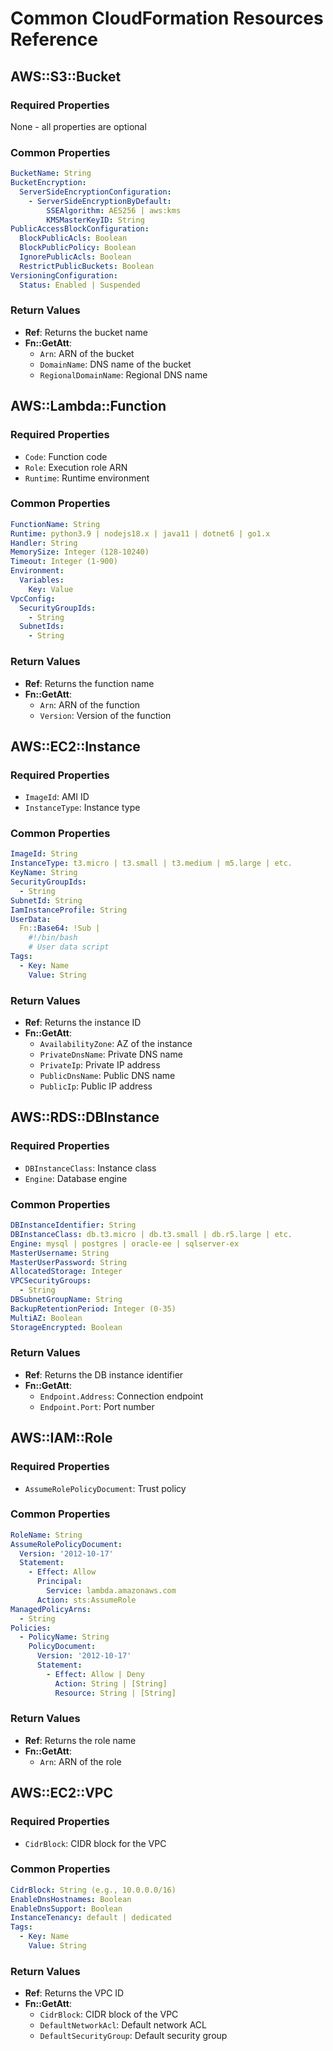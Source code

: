 # Common CloudFormation Resources Reference

## AWS::S3::Bucket

### Required Properties
None - all properties are optional

### Common Properties
```yaml
BucketName: String
BucketEncryption:
  ServerSideEncryptionConfiguration:
    - ServerSideEncryptionByDefault:
        SSEAlgorithm: AES256 | aws:kms
        KMSMasterKeyID: String
PublicAccessBlockConfiguration:
  BlockPublicAcls: Boolean
  BlockPublicPolicy: Boolean
  IgnorePublicAcls: Boolean
  RestrictPublicBuckets: Boolean
VersioningConfiguration:
  Status: Enabled | Suspended
```

### Return Values
- **Ref**: Returns the bucket name
- **Fn::GetAtt**:
  - `Arn`: ARN of the bucket
  - `DomainName`: DNS name of the bucket
  - `RegionalDomainName`: Regional DNS name

## AWS::Lambda::Function

### Required Properties
- `Code`: Function code
- `Role`: Execution role ARN
- `Runtime`: Runtime environment

### Common Properties
```yaml
FunctionName: String
Runtime: python3.9 | nodejs18.x | java11 | dotnet6 | go1.x
Handler: String
MemorySize: Integer (128-10240)
Timeout: Integer (1-900)
Environment:
  Variables:
    Key: Value
VpcConfig:
  SecurityGroupIds:
    - String
  SubnetIds:
    - String
```

### Return Values
- **Ref**: Returns the function name
- **Fn::GetAtt**:
  - `Arn`: ARN of the function
  - `Version`: Version of the function

## AWS::EC2::Instance

### Required Properties
- `ImageId`: AMI ID
- `InstanceType`: Instance type

### Common Properties
```yaml
ImageId: String
InstanceType: t3.micro | t3.small | t3.medium | m5.large | etc.
KeyName: String
SecurityGroupIds:
  - String
SubnetId: String
IamInstanceProfile: String
UserData:
  Fn::Base64: !Sub |
    #!/bin/bash
    # User data script
Tags:
  - Key: Name
    Value: String
```

### Return Values
- **Ref**: Returns the instance ID
- **Fn::GetAtt**:
  - `AvailabilityZone`: AZ of the instance
  - `PrivateDnsName`: Private DNS name
  - `PrivateIp`: Private IP address
  - `PublicDnsName`: Public DNS name
  - `PublicIp`: Public IP address

## AWS::RDS::DBInstance

### Required Properties
- `DBInstanceClass`: Instance class
- `Engine`: Database engine

### Common Properties
```yaml
DBInstanceIdentifier: String
DBInstanceClass: db.t3.micro | db.t3.small | db.r5.large | etc.
Engine: mysql | postgres | oracle-ee | sqlserver-ex
MasterUsername: String
MasterUserPassword: String
AllocatedStorage: Integer
VPCSecurityGroups:
  - String
DBSubnetGroupName: String
BackupRetentionPeriod: Integer (0-35)
MultiAZ: Boolean
StorageEncrypted: Boolean
```

### Return Values
- **Ref**: Returns the DB instance identifier
- **Fn::GetAtt**:
  - `Endpoint.Address`: Connection endpoint
  - `Endpoint.Port`: Port number

## AWS::IAM::Role

### Required Properties
- `AssumeRolePolicyDocument`: Trust policy

### Common Properties
```yaml
RoleName: String
AssumeRolePolicyDocument:
  Version: '2012-10-17'
  Statement:
    - Effect: Allow
      Principal:
        Service: lambda.amazonaws.com
      Action: sts:AssumeRole
ManagedPolicyArns:
  - String
Policies:
  - PolicyName: String
    PolicyDocument:
      Version: '2012-10-17'
      Statement:
        - Effect: Allow | Deny
          Action: String | [String]
          Resource: String | [String]
```

### Return Values
- **Ref**: Returns the role name
- **Fn::GetAtt**:
  - `Arn`: ARN of the role

## AWS::EC2::VPC

### Required Properties
- `CidrBlock`: CIDR block for the VPC

### Common Properties
```yaml
CidrBlock: String (e.g., 10.0.0.0/16)
EnableDnsHostnames: Boolean
EnableDnsSupport: Boolean
InstanceTenancy: default | dedicated
Tags:
  - Key: Name
    Value: String
```

### Return Values
- **Ref**: Returns the VPC ID
- **Fn::GetAtt**:
  - `CidrBlock`: CIDR block of the VPC
  - `DefaultNetworkAcl`: Default network ACL
  - `DefaultSecurityGroup`: Default security group
